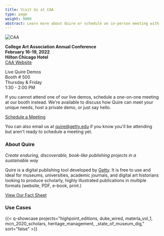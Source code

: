 ```yaml
---
title: Visit Us at CAA
type: page
weight: 9000
abstract: Learn more about Quire or schedule an in-person meeting with team
---
```

![CAA](/img/illustrations/caa-banner.jpg)

**College Art Association Annual Conference** <br/>
**February 16-19, 2022** <br/>
**Hilton Chicago Hotel** <br/>
[CAA Website](https://www.collegeart.org/programs/conference/conference2022)

Live Quire Demos <br/>
Booth # 500 <br/>
Thursday & Friday <br/>
1:30 - 2:00 PM

If you cannot attend one of our live demos, schedule a one-on-one meeting at our booth instead. We're available to discuss how Quire can meet your unique needs, host a private demo, or just say hello.

<div class="action-button">

[Schedule a Meeting](https://calendly.com/quire-caa/quire-at-caa)

</div>

You can also email us at [quire@getty.edu](quire@getty.edu) if you know you'll be attending but aren't ready to schedule a meeting yet.

### About Quire

*Create enduring, discoverable, book-like publishing projects in a sustainable way*

Quire is a digital publishing tool developed by [Getty](https://getty.edu). It is free to use and ideal for museums, universities, academic journals, and digital art historians looking to produce scholarly, highly illustrated publications in multiple formats (website, PDF, e-book, print.)

[View Our Fact Sheet](/downloads/quire-fact-sheet.pdf)

### Use Cases

{{< q-showcase projects="highpoint_editions, duke_wired,  materia_vol_1,  mcn_2020_scholars, heritage_management, _state_of_museum_dig,"  sort="false" >}}
